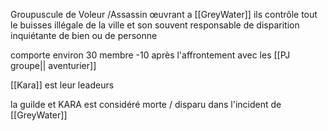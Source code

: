 Groupuscule de Voleur /Assassin œuvrant a [[GreyWater]] ils contrôle tout le buisses illégale de la ville et son souvent responsable de disparition inquiétante de bien ou de personne 

comporte environ 30 membre -10 après l'affrontement avec les [[PJ groupe|| aventurier]]

[[Kara]] est leur leadeurs 

la guilde et KARA est considéré morte / disparu dans l'incident de [[GreyWater]]
